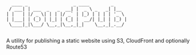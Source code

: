 ```
  ____ _                 _ ____        _     
 / ___| | ___  _   _  __| |  _ \ _   _| |__  
| |   | |/ _ \| | | |/ _` | |_) | | | | '_ \ 
| |___| | (_) | |_| | (_| |  __/| |_| | |_) |
 \____|_|\___/ \__,_|\__,_|_|    \__,_|_.__/ 
                                             
```

A utility for publishing a static website using S3, CloudFront and optionally Route53
